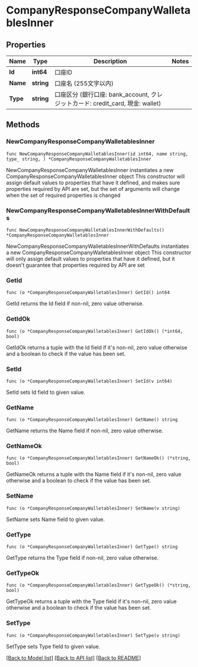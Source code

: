 # CompanyResponseCompanyWalletablesInner

## Properties

Name | Type | Description | Notes
------------ | ------------- | ------------- | -------------
**Id** | **int64** | 口座ID | 
**Name** | **string** | 口座名 (255文字以内) | 
**Type** | **string** | 口座区分 (銀行口座: bank_account, クレジットカード: credit_card, 現金: wallet) | 

## Methods

### NewCompanyResponseCompanyWalletablesInner

`func NewCompanyResponseCompanyWalletablesInner(id int64, name string, type_ string, ) *CompanyResponseCompanyWalletablesInner`

NewCompanyResponseCompanyWalletablesInner instantiates a new CompanyResponseCompanyWalletablesInner object
This constructor will assign default values to properties that have it defined,
and makes sure properties required by API are set, but the set of arguments
will change when the set of required properties is changed

### NewCompanyResponseCompanyWalletablesInnerWithDefaults

`func NewCompanyResponseCompanyWalletablesInnerWithDefaults() *CompanyResponseCompanyWalletablesInner`

NewCompanyResponseCompanyWalletablesInnerWithDefaults instantiates a new CompanyResponseCompanyWalletablesInner object
This constructor will only assign default values to properties that have it defined,
but it doesn't guarantee that properties required by API are set

### GetId

`func (o *CompanyResponseCompanyWalletablesInner) GetId() int64`

GetId returns the Id field if non-nil, zero value otherwise.

### GetIdOk

`func (o *CompanyResponseCompanyWalletablesInner) GetIdOk() (*int64, bool)`

GetIdOk returns a tuple with the Id field if it's non-nil, zero value otherwise
and a boolean to check if the value has been set.

### SetId

`func (o *CompanyResponseCompanyWalletablesInner) SetId(v int64)`

SetId sets Id field to given value.


### GetName

`func (o *CompanyResponseCompanyWalletablesInner) GetName() string`

GetName returns the Name field if non-nil, zero value otherwise.

### GetNameOk

`func (o *CompanyResponseCompanyWalletablesInner) GetNameOk() (*string, bool)`

GetNameOk returns a tuple with the Name field if it's non-nil, zero value otherwise
and a boolean to check if the value has been set.

### SetName

`func (o *CompanyResponseCompanyWalletablesInner) SetName(v string)`

SetName sets Name field to given value.


### GetType

`func (o *CompanyResponseCompanyWalletablesInner) GetType() string`

GetType returns the Type field if non-nil, zero value otherwise.

### GetTypeOk

`func (o *CompanyResponseCompanyWalletablesInner) GetTypeOk() (*string, bool)`

GetTypeOk returns a tuple with the Type field if it's non-nil, zero value otherwise
and a boolean to check if the value has been set.

### SetType

`func (o *CompanyResponseCompanyWalletablesInner) SetType(v string)`

SetType sets Type field to given value.



[[Back to Model list]](../README.md#documentation-for-models) [[Back to API list]](../README.md#documentation-for-api-endpoints) [[Back to README]](../README.md)


